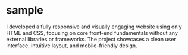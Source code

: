 # sample
I developed a fully responsive and visually engaging website using only HTML and CSS, focusing on core front-end fundamentals without any external libraries or frameworks. The project showcases a clean user interface, intuitive layout, and mobile-friendly design.
